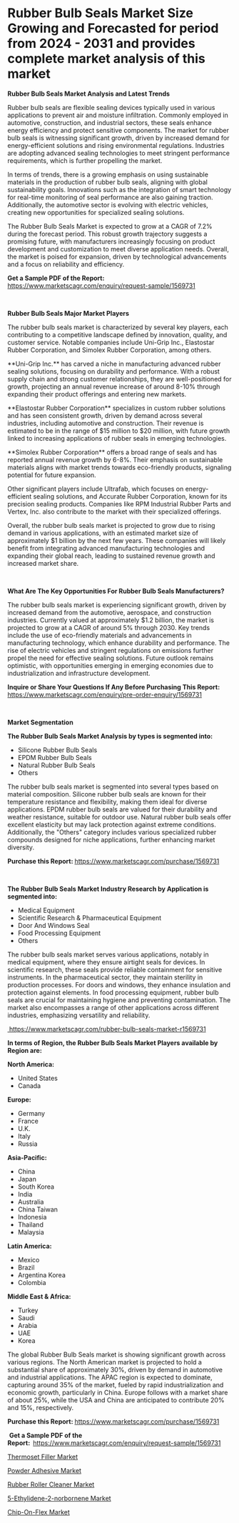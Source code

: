 <p><h1>Rubber Bulb Seals Market Size Growing and Forecasted for period from 2024 - 2031 and provides complete market analysis of this market</h1></p><p><strong>Rubber Bulb Seals Market Analysis and Latest Trends</strong></p>
<p><p>Rubber bulb seals are flexible sealing devices typically used in various applications to prevent air and moisture infiltration. Commonly employed in automotive, construction, and industrial sectors, these seals enhance energy efficiency and protect sensitive components. The market for rubber bulb seals is witnessing significant growth, driven by increased demand for energy-efficient solutions and rising environmental regulations. Industries are adopting advanced sealing technologies to meet stringent performance requirements, which is further propelling the market.</p><p>In terms of trends, there is a growing emphasis on using sustainable materials in the production of rubber bulb seals, aligning with global sustainability goals. Innovations such as the integration of smart technology for real-time monitoring of seal performance are also gaining traction. Additionally, the automotive sector is evolving with electric vehicles, creating new opportunities for specialized sealing solutions.</p><p>The Rubber Bulb Seals Market is expected to grow at a CAGR of 7.2% during the forecast period. This robust growth trajectory suggests a promising future, with manufacturers increasingly focusing on product development and customization to meet diverse application needs. Overall, the market is poised for expansion, driven by technological advancements and a focus on reliability and efficiency.</p></p>
<p><strong>Get a Sample PDF of the Report:&nbsp;</strong> <a href="https://www.marketscagr.com/enquiry/request-sample/1569731?utm_campaign=1557&utm_medium=2&utm_source=Github&utm_content=ia&utm_term=14102024&utm_id=rubber-bulb-seals">https://www.marketscagr.com/enquiry/request-sample/1569731</a></p>
<p>&nbsp;</p>
<p><strong>Rubber Bulb Seals Major Market Players</strong></p>
<p><p>The rubber bulb seals market is characterized by several key players, each contributing to a competitive landscape defined by innovation, quality, and customer service. Notable companies include Uni-Grip Inc., Elastostar Rubber Corporation, and Simolex Rubber Corporation, among others.</p><p>**Uni-Grip Inc.** has carved a niche in manufacturing advanced rubber sealing solutions, focusing on durability and performance. With a robust supply chain and strong customer relationships, they are well-positioned for growth, projecting an annual revenue increase of around 8-10% through expanding their product offerings and entering new markets.</p><p>**Elastostar Rubber Corporation** specializes in custom rubber solutions and has seen consistent growth, driven by demand across several industries, including automotive and construction. Their revenue is estimated to be in the range of $15 million to $20 million, with future growth linked to increasing applications of rubber seals in emerging technologies.</p><p>**Simolex Rubber Corporation** offers a broad range of seals and has reported annual revenue growth by 6-8%. Their emphasis on sustainable materials aligns with market trends towards eco-friendly products, signaling potential for future expansion.</p><p>Other significant players include Ultrafab, which focuses on energy-efficient sealing solutions, and Accurate Rubber Corporation, known for its precision sealing products. Companies like RPM Industrial Rubber Parts and Vertex, Inc. also contribute to the market with their specialized offerings.</p><p>Overall, the rubber bulb seals market is projected to grow due to rising demand in various applications, with an estimated market size of approximately $1 billion by the next few years. These companies will likely benefit from integrating advanced manufacturing technologies and expanding their global reach, leading to sustained revenue growth and increased market share.</p></p>
<p>&nbsp;</p>
<p><strong>What Are The Key Opportunities For Rubber Bulb Seals Manufacturers?</strong></p>
<p><p>The rubber bulb seals market is experiencing significant growth, driven by increased demand from the automotive, aerospace, and construction industries. Currently valued at approximately $1.2 billion, the market is projected to grow at a CAGR of around 5% through 2030. Key trends include the use of eco-friendly materials and advancements in manufacturing technology, which enhance durability and performance. The rise of electric vehicles and stringent regulations on emissions further propel the need for effective sealing solutions. Future outlook remains optimistic, with opportunities emerging in emerging economies due to industrialization and infrastructure development.</p></p>
<p><strong>Inquire or Share Your Questions If Any Before Purchasing This Report:</strong> <a href="https://www.marketscagr.com/enquiry/pre-order-enquiry/1569731?utm_campaign=1557&utm_medium=2&utm_source=Github&utm_content=ia&utm_term=14102024&utm_id=rubber-bulb-seals">https://www.marketscagr.com/enquiry/pre-order-enquiry/1569731</a></p>
<p>&nbsp;</p>
<p><strong>Market Segmentation</strong></p>
<p><strong>The Rubber Bulb Seals Market Analysis by types is segmented into:</strong></p>
<p><ul><li>Silicone Rubber Bulb Seals</li><li>EPDM Rubber Bulb Seals</li><li>Natural Rubber Bulb Seals</li><li>Others</li></ul></p>
<p><p>The rubber bulb seals market is segmented into several types based on material composition. Silicone rubber bulb seals are known for their temperature resistance and flexibility, making them ideal for diverse applications. EPDM rubber bulb seals are valued for their durability and weather resistance, suitable for outdoor use. Natural rubber bulb seals offer excellent elasticity but may lack protection against extreme conditions. Additionally, the "Others" category includes various specialized rubber compounds designed for niche applications, further enhancing market diversity.</p></p>
<p><strong>Purchase this Report:&nbsp;</strong><a href="https://www.marketscagr.com/purchase/1569731?utm_campaign=1557&utm_medium=2&utm_source=Github&utm_content=ia&utm_term=14102024&utm_id=rubber-bulb-seals">https://www.marketscagr.com/purchase/1569731</a></p>
<p>&nbsp;</p>
<p><strong>The Rubber Bulb Seals Market Industry Research by Application is segmented into:</strong></p>
<p><ul><li>Medical Equipment</li><li>Scientific Research & Pharmaceutical Equipment</li><li>Door And Windows Seal</li><li>Food Processing Equipment</li><li>Others</li></ul></p>
<p><p>The rubber bulb seals market serves various applications, notably in medical equipment, where they ensure airtight seals for devices. In scientific research, these seals provide reliable containment for sensitive instruments. In the pharmaceutical sector, they maintain sterility in production processes. For doors and windows, they enhance insulation and protection against elements. In food processing equipment, rubber bulb seals are crucial for maintaining hygiene and preventing contamination. The market also encompasses a range of other applications across different industries, emphasizing versatility and reliability.</p></p>
<p><a href="https://www.marketscagr.com/rubber-bulb-seals-market-r1569731?utm_campaign=1557&utm_medium=2&utm_source=Github&utm_content=ia&utm_term=14102024&utm_id=rubber-bulb-seals">&nbsp;https://www.marketscagr.com/rubber-bulb-seals-market-r1569731</a></p>
<p><strong>In terms of Region, the Rubber Bulb Seals Market Players available by Region are:</strong></p>
<p>
    <p> <strong> North America: </strong>
        <ul>
            <li>United States</li>
            <li>Canada</li>
        </ul>
        </p> 
    <p> <strong> Europe: </strong>
        <ul>
            <li>Germany</li>
            <li>France</li>
            <li>U.K.</li>
            <li>Italy</li>
            <li>Russia</li>
        </ul>
        </p> 
    <p> <strong> Asia-Pacific: </strong>
        <ul>
            <li>China</li>
            <li>Japan</li>
            <li>South Korea</li>
            <li>India</li>
            <li>Australia</li>
            <li>China Taiwan</li>
            <li>Indonesia</li>
            <li>Thailand</li>
            <li>Malaysia</li>
        </ul>
        </p> 
    <p> <strong> Latin America: </strong>
        <ul>
            <li>Mexico</li>
            <li>Brazil</li>
            <li>Argentina Korea</li>
            <li>Colombia</li>
        </ul>
        </p> 
    <p> <strong> Middle East & Africa: </strong>
        <ul>
            <li>Turkey</li>
            <li>Saudi</li>
            <li>Arabia</li>
            <li>UAE</li>
            <li>Korea</li>
        </ul>
    </p>
    </p>
<p><p>The global Rubber Bulb Seals market is showing significant growth across various regions. The North American market is projected to hold a substantial share of approximately 30%, driven by demand in automotive and industrial applications. The APAC region is expected to dominate, capturing around 35% of the market, fueled by rapid industrialization and economic growth, particularly in China. Europe follows with a market share of about 25%, while the USA and China are anticipated to contribute 20% and 15%, respectively.</p></p>
<p><strong>Purchase this Report: </strong><a href="https://www.marketscagr.com/purchase/1569731?utm_campaign=1557&utm_medium=2&utm_source=Github&utm_content=ia&utm_term=14102024&utm_id=rubber-bulb-seals">https://www.marketscagr.com/purchase/1569731</a></p>
<p>&nbsp;<strong>Get a Sample PDF of the Report:&nbsp;&nbsp;</strong><a href="https://www.marketscagr.com/enquiry/request-sample/1569731?utm_campaign=1557&utm_medium=2&utm_source=Github&utm_content=ia&utm_term=14102024&utm_id=rubber-bulb-seals">https://www.marketscagr.com/enquiry/request-sample/1569731</a></p>
<p><strong></strong></p>
<p><p><a href="https://www.linkedin.com/pulse/comprehensive-thermoset-filler-market-report-regional-gngce?utm_campaign=1557&utm_medium=2&utm_source=Github&utm_content=ia&utm_term=14102024&utm_id=rubber-bulb-seals">Thermoset Filler Market</a></p><p><a href="https://github.com/ashepherd82/Market-Research-Report-List-6/blob/main/powder-adhesive-market.md?utm_campaign=1557&utm_medium=2&utm_source=Github&utm_content=ia&utm_term=14102024&utm_id=rubber-bulb-seals">Powder Adhesive Market</a></p><p><a href="https://github.com/cydskenna/Market-Research-Report-List-1/blob/main/rubber-roller-cleaner-market.md?utm_campaign=1557&utm_medium=2&utm_source=Github&utm_content=ia&utm_term=14102024&utm_id=rubber-bulb-seals">Rubber Roller Cleaner Market</a></p><p><a href="https://www.linkedin.com/pulse/insights-5-ethylidene-2-norbornene-market-share-competitive-uwxce?utm_campaign=1557&utm_medium=2&utm_source=Github&utm_content=ia&utm_term=14102024&utm_id=rubber-bulb-seals">5-Ethylidene-2-norbornene Market</a></p><p><a href="https://www.linkedin.com/pulse/chip-on-flex-market-growth-segmentation-regional-analysis-adttf?trk=public_post_embed_feed-article-content&utm_campaign=1557&utm_medium=2&utm_source=Github&utm_content=ia&utm_term=14102024&utm_id=rubber-bulb-seals">Chip-On-Flex Market</a></p></p>